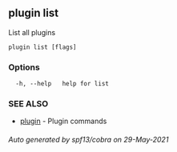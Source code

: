 ## plugin list

List all plugins

```
plugin list [flags]
```

### Options

```
  -h, --help   help for list
```

### SEE ALSO

* [plugin](plugin.md)	 - Plugin commands

###### Auto generated by spf13/cobra on 29-May-2021
